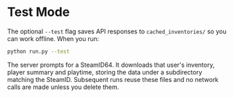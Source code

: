 # Test Mode

The optional `--test` flag saves API responses to `cached_inventories/` so you can work offline.
When you run:

```bash
python run.py --test
```

The server prompts for a SteamID64. It downloads that user's inventory,
player summary and playtime, storing the data under a subdirectory matching the SteamID.
Subsequent runs reuse these files and no network calls are made unless you delete them.
